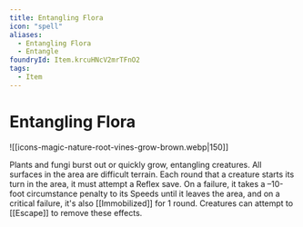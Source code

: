 ```yaml
---
title: Entangling Flora
icon: "spell"
aliases:
  - Entangling Flora
  - Entangle
foundryId: Item.krcuHNcV2mrTFnO2
tags:
  - Item
---
```


# Entangling Flora
![[icons-magic-nature-root-vines-grow-brown.webp|150]]

Plants and fungi burst out or quickly grow, entangling creatures. All surfaces in the area are difficult terrain. Each round that a creature starts its turn in the area, it must attempt a Reflex save. On a failure, it takes a –10-foot circumstance penalty to its Speeds until it leaves the area, and on a critical failure, it's also [[Immobilized]] for 1 round. Creatures can attempt to [[Escape]] to remove these effects.



